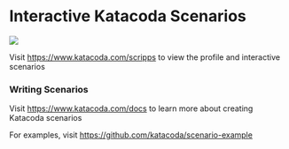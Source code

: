 # Interactive Katacoda Scenarios

[![](http://shields.katacoda.com/katacoda/scripps/count.svg)](https://www.katacoda.com/scripps "Get your profile on Katacoda.com")

Visit https://www.katacoda.com/scripps to view the profile and interactive scenarios

### Writing Scenarios
Visit https://www.katacoda.com/docs to learn more about creating Katacoda scenarios

For examples, visit https://github.com/katacoda/scenario-example
